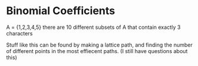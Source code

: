 # Binomial Coefficients

<p> A = {1,2,3,4,5} there are 10 different subsets of A that contain exactly 3 characters

<p> Stuff like this can be found by making a lattice path, and finding the number of different points in the most effiecent paths. (I still have questions about this)